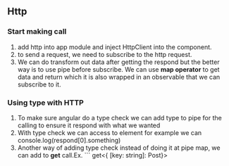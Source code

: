 ## Http 

### Start making call
1. add http into app module and inject HttpClient into the component.
2. to send a request, we need to subscribe to the http request.
3. We can do transform out data after getting the respond but the better way is to use pipe before subscribe. We can use **map operator** to get data and return which it is also wrapped in an observable that we can subscribe to it. 

### Using type with HTTP 
1. To make sure angular do a type check we can add type to pipe for the calling to ensure it respond with what we wanted 
2. With type check we can access to element for example we can console.log(respond[0].something)
3. Another way of adding type check instead of doing it at pipe map, we can add <type> to **get** call.Ex. ```
get<{ [key: string]: Post}>
```